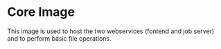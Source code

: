 # Core Image

This image is used to host the two webservices (fontend and job server) and to perform basic file operations.